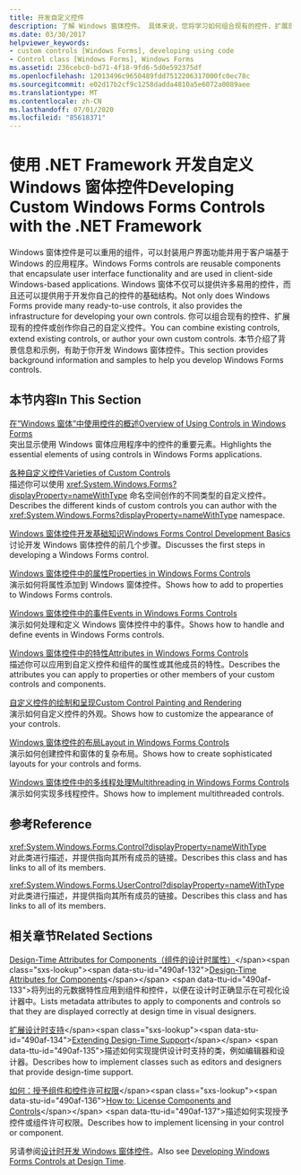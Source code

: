 ```yaml
---
title: 开发自定义控件
description: 了解 Windows 窗体控件。 具体来说，您将学习如何组合现有的控件、扩展现有的控件以及创作您自己的自定义控件。
ms.date: 03/30/2017
helpviewer_keywords:
- custom controls [Windows Forms], developing using code
- Control class [Windows Forms], Windows Forms
ms.assetid: 236cebc0-bd71-4f18-9fd6-5d0e592375df
ms.openlocfilehash: 12013496c9650489fdd7512206317000fc0ec78c
ms.sourcegitcommit: e02d17b2cf9c1258dadda4810a5e6072a0089aee
ms.translationtype: MT
ms.contentlocale: zh-CN
ms.lasthandoff: 07/01/2020
ms.locfileid: "85618371"
---
```

# <a name="developing-custom-windows-forms-controls-with-the-net-framework"></a><span data-ttu-id="490af-104">使用 .NET Framework 开发自定义 Windows 窗体控件</span><span class="sxs-lookup"><span data-stu-id="490af-104">Developing Custom Windows Forms Controls with the .NET Framework</span></span>
<span data-ttu-id="490af-105">Windows 窗体控件是可以重用的组件，可以封装用户界面功能并用于客户端基于 Windows 的应用程序。</span><span class="sxs-lookup"><span data-stu-id="490af-105">Windows Forms controls are reusable components that encapsulate user interface functionality and are used in client-side Windows-based applications.</span></span> <span data-ttu-id="490af-106">Windows 窗体不仅可以提供许多易用的控件，而且还可以提供用于开发你自己的控件的基础结构。</span><span class="sxs-lookup"><span data-stu-id="490af-106">Not only does Windows Forms provide many ready-to-use controls, it also provides the infrastructure for developing your own controls.</span></span> <span data-ttu-id="490af-107">你可以组合现有的控件、扩展现有的控件或创作你自己的自定义控件。</span><span class="sxs-lookup"><span data-stu-id="490af-107">You can combine existing controls, extend existing controls, or author your own custom controls.</span></span> <span data-ttu-id="490af-108">本节介绍了背景信息和示例，有助于你开发 Windows 窗体控件。</span><span class="sxs-lookup"><span data-stu-id="490af-108">This section provides background information and samples to help you develop Windows Forms controls.</span></span>  
  
## <a name="in-this-section"></a><span data-ttu-id="490af-109">本节内容</span><span class="sxs-lookup"><span data-stu-id="490af-109">In This Section</span></span>  
 [<span data-ttu-id="490af-110">在“Windows 窗体”中使用控件的概述</span><span class="sxs-lookup"><span data-stu-id="490af-110">Overview of Using Controls in Windows Forms</span></span>](overview-of-using-controls-in-windows-forms.md)  
 <span data-ttu-id="490af-111">突出显示使用 Windows 窗体应用程序中的控件的重要元素。</span><span class="sxs-lookup"><span data-stu-id="490af-111">Highlights the essential elements of using controls in Windows Forms applications.</span></span>  
  
 [<span data-ttu-id="490af-112">各种自定义控件</span><span class="sxs-lookup"><span data-stu-id="490af-112">Varieties of Custom Controls</span></span>](varieties-of-custom-controls.md)  
 <span data-ttu-id="490af-113">描述你可以使用 <xref:System.Windows.Forms?displayProperty=nameWithType> 命名空间创作的不同类型的自定义控件。</span><span class="sxs-lookup"><span data-stu-id="490af-113">Describes the different kinds of custom controls you can author with the <xref:System.Windows.Forms?displayProperty=nameWithType> namespace.</span></span>  
  
 [<span data-ttu-id="490af-114">Windows 窗体控件开发基础知识</span><span class="sxs-lookup"><span data-stu-id="490af-114">Windows Forms Control Development Basics</span></span>](windows-forms-control-development-basics.md)  
 <span data-ttu-id="490af-115">讨论开发 Windows 窗体控件的前几个步骤。</span><span class="sxs-lookup"><span data-stu-id="490af-115">Discusses the first steps in developing a Windows Forms control.</span></span>  
  
 [<span data-ttu-id="490af-116">Windows 窗体控件中的属性</span><span class="sxs-lookup"><span data-stu-id="490af-116">Properties in Windows Forms Controls</span></span>](properties-in-windows-forms-controls.md)  
 <span data-ttu-id="490af-117">演示如何将属性添加到 Windows 窗体控件。</span><span class="sxs-lookup"><span data-stu-id="490af-117">Shows how to add to properties to Windows Forms controls.</span></span>  
  
 [<span data-ttu-id="490af-118">Windows 窗体控件中的事件</span><span class="sxs-lookup"><span data-stu-id="490af-118">Events in Windows Forms Controls</span></span>](events-in-windows-forms-controls.md)  
 <span data-ttu-id="490af-119">演示如何处理和定义 Windows 窗体控件中的事件。</span><span class="sxs-lookup"><span data-stu-id="490af-119">Shows how to handle and define events in Windows Forms controls.</span></span>  
  
 [<span data-ttu-id="490af-120">Windows 窗体控件中的特性</span><span class="sxs-lookup"><span data-stu-id="490af-120">Attributes in Windows Forms Controls</span></span>](attributes-in-windows-forms-controls.md)  
 <span data-ttu-id="490af-121">描述你可以应用到自定义控件和组件的属性或其他成员的特性。</span><span class="sxs-lookup"><span data-stu-id="490af-121">Describes the attributes you can apply to properties or other members of your custom controls and components.</span></span>  
  
 [<span data-ttu-id="490af-122">自定义控件的绘制和呈现</span><span class="sxs-lookup"><span data-stu-id="490af-122">Custom Control Painting and Rendering</span></span>](custom-control-painting-and-rendering.md)  
 <span data-ttu-id="490af-123">演示如何自定义控件的外观。</span><span class="sxs-lookup"><span data-stu-id="490af-123">Shows how to customize the appearance of your controls.</span></span>  
  
 [<span data-ttu-id="490af-124">Windows 窗体控件的布局</span><span class="sxs-lookup"><span data-stu-id="490af-124">Layout in Windows Forms Controls</span></span>](layout-in-windows-forms-controls.md)  
 <span data-ttu-id="490af-125">演示如何创建控件和窗体的复杂布局。</span><span class="sxs-lookup"><span data-stu-id="490af-125">Shows how to create sophisticated layouts for your controls and forms.</span></span>  
  
 [<span data-ttu-id="490af-126">Windows 窗体控件中的多线程处理</span><span class="sxs-lookup"><span data-stu-id="490af-126">Multithreading in Windows Forms Controls</span></span>](multithreading-in-windows-forms-controls.md)  
 <span data-ttu-id="490af-127">演示如何实现多线程控件。</span><span class="sxs-lookup"><span data-stu-id="490af-127">Shows how to implement multithreaded controls.</span></span>  
  
## <a name="reference"></a><span data-ttu-id="490af-128">参考</span><span class="sxs-lookup"><span data-stu-id="490af-128">Reference</span></span>  
 <xref:System.Windows.Forms.Control?displayProperty=nameWithType>  
 <span data-ttu-id="490af-129">对此类进行描述，并提供指向其所有成员的链接。</span><span class="sxs-lookup"><span data-stu-id="490af-129">Describes this class and has links to all of its members.</span></span>  
  
 <xref:System.Windows.Forms.UserControl?displayProperty=nameWithType>  
 <span data-ttu-id="490af-130">对此类进行描述，并提供指向其所有成员的链接。</span><span class="sxs-lookup"><span data-stu-id="490af-130">Describes this class and has links to all of its members.</span></span>  
  
## <a name="related-sections"></a><span data-ttu-id="490af-131">相关章节</span><span class="sxs-lookup"><span data-stu-id="490af-131">Related Sections</span></span>  
 <span data-ttu-id="490af-132">[Design-Time Attributes for Components（组件的设计时属性）](https://docs.microsoft.com/previous-versions/visualstudio/visual-studio-2013/tk67c2t8(v=vs.120))</span><span class="sxs-lookup"><span data-stu-id="490af-132">[Design-Time Attributes for Components](https://docs.microsoft.com/previous-versions/visualstudio/visual-studio-2013/tk67c2t8(v=vs.120))</span></span>  
 <span data-ttu-id="490af-133">将列出的元数据特性应用到组件和控件，以便在设计时正确显示在可视化设计器中。</span><span class="sxs-lookup"><span data-stu-id="490af-133">Lists metadata attributes to apply to components and controls so that they are displayed correctly at design time in visual designers.</span></span>  
  
 <span data-ttu-id="490af-134">[扩展设计时支持](https://docs.microsoft.com/previous-versions/visualstudio/visual-studio-2013/37899azc(v=vs.120))</span><span class="sxs-lookup"><span data-stu-id="490af-134">[Extending Design-Time Support](https://docs.microsoft.com/previous-versions/visualstudio/visual-studio-2013/37899azc(v=vs.120))</span></span>  
 <span data-ttu-id="490af-135">描述如何实现提供设计时支持的类，例如编辑器和设计器。</span><span class="sxs-lookup"><span data-stu-id="490af-135">Describes how to implement classes such as editors and designers that provide design-time support.</span></span>  
  
 <span data-ttu-id="490af-136">[如何：授予组件和控件许可权限](https://docs.microsoft.com/previous-versions/visualstudio/visual-studio-2013/fe8b1eh9(v=vs.120))</span><span class="sxs-lookup"><span data-stu-id="490af-136">[How to: License Components and Controls](https://docs.microsoft.com/previous-versions/visualstudio/visual-studio-2013/fe8b1eh9(v=vs.120))</span></span>  
 <span data-ttu-id="490af-137">描述如何实现授予控件或组件许可权限。</span><span class="sxs-lookup"><span data-stu-id="490af-137">Describes how to implement licensing in your control or component.</span></span>  
  
 <span data-ttu-id="490af-138">另请参阅[设计时开发 Windows 窗体控件](developing-windows-forms-controls-at-design-time.md)。</span><span class="sxs-lookup"><span data-stu-id="490af-138">Also see [Developing Windows Forms Controls at Design Time](developing-windows-forms-controls-at-design-time.md).</span></span>
